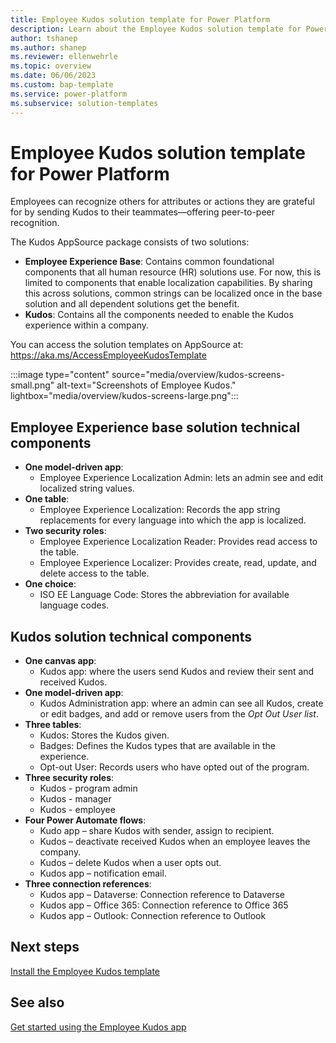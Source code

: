 ```yaml
---
title: Employee Kudos solution template for Power Platform
description: Learn about the Employee Kudos solution template for Power Platform.
author: tshanep
ms.author: shanep
ms.reviewer: ellenwehrle
ms.topic: overview
ms.date: 06/06/2023
ms.custom: bap-template
ms.service: power-platform
ms.subservice: solution-templates
---
```

# Employee Kudos solution template for Power Platform

Employees can recognize others for attributes or actions they are grateful for by sending Kudos to their teammates—offering peer-to-peer recognition.

The Kudos AppSource package consists of two solutions:

- **Employee Experience Base**: Contains common foundational components that all human resource (HR) solutions use. For now, this is limited to components that enable localization capabilities. By sharing this across solutions, common strings can be localized once in the base solution and all dependent solutions get the benefit.
- **Kudos**: Contains all the components needed to enable the Kudos experience within a company.

You can access the solution templates on AppSource at: <https://aka.ms/AccessEmployeeKudosTemplate>

:::image type="content" source="media/overview/kudos-screens-small.png" alt-text="Screenshots of Employee Kudos." lightbox="media/overview/kudos-screens-large.png":::

## Employee Experience base solution technical components

- **One model-driven app**:
  - Employee Experience Localization Admin: lets an admin see and edit localized string values.
- **One table**:
  - Employee Experience Localization: Records the app string replacements for every language into which the app is localized.
- **Two security roles**:
  - Employee Experience Localization Reader: Provides read access to the table.
  - Employee Experience Localizer: Provides create, read, update, and delete access to the table.
- **One choice**:
  - ISO EE Language Code: Stores the abbreviation for available language codes.

## Kudos solution technical components

- **One canvas app**:
  - Kudos app: where the users send Kudos and review their sent and received Kudos.
- **One model-driven app**:
  - Kudos Administration app: where an admin can see all Kudos, create or edit badges, and add or remove users from the _Opt Out User list_.
- **Three tables**:
  - Kudos: Stores the Kudos given.
  - Badges: Defines the Kudos types that are available in the experience.
  - Opt-out User: Records users who have opted out of the program.
- **Three security roles**:
  - Kudos - program admin
  - Kudos - manager
  - Kudos - employee
- **Four Power Automate flows**:
  - Kudo app – share Kudos with sender, assign to recipient.
  - Kudos – deactivate received Kudos when an employee leaves the company.
  - Kudos – delete Kudos when a user opts out.
  - Kudos app – notification email.
- **Three connection references**:
  - Kudos app – Dataverse: Connection reference to Dataverse
  - Kudos app – Office 365: Connection reference to Office 365
  - Kudos app – Outlook: Connection reference to Outlook

## Next steps

[Install the Employee Kudos template](install.md)

## See also

[Get started using the Employee Kudos app](use.md)
